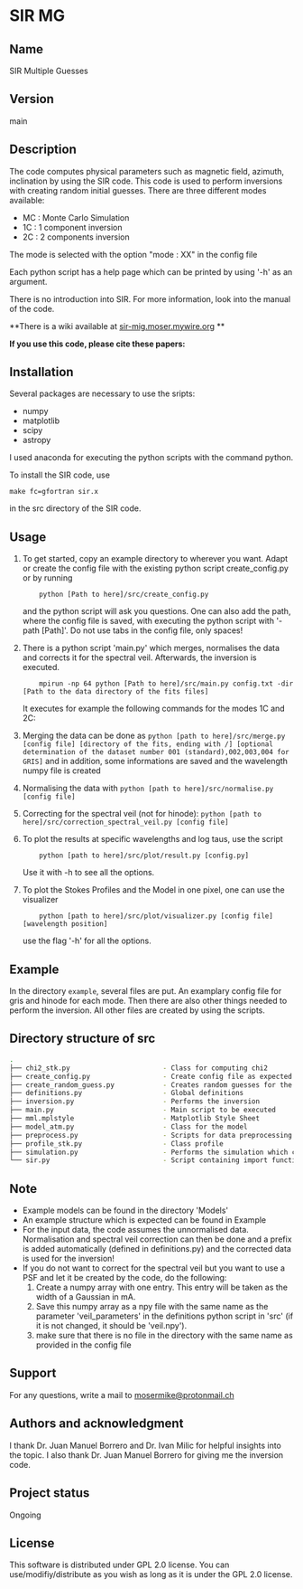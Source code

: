 # SIR MG
	
## Name
 SIR Multiple Guesses

## Version
main

## Description
The code computes physical parameters such as magnetic field, azimuth, inclination by using the SIR code. This code is used to perform inversions with creating random initial guesses. There are three different modes available:
 - MC : Monte Carlo Simulation
 - 1C : 1 component inversion
 - 2C : 2 components inversion

The mode is selected with the option "mode : XX" in the config file

Each python script has a help page which can be printed by using '-h' as an argument.

There is no introduction into SIR. For more information, look into the manual of the code.

**There is a wiki available at [sir-mig.moser.mywire.org](https://sir-mig.moser.mywire.org) **

**If you use this code, please cite these papers:**

## Installation
Several packages are necessary to use the sripts:
- numpy
- matplotlib
- scipy
- astropy

I used anaconda for executing the python scripts with the command python.

To install the SIR code, use

```
make fc=gfortran sir.x

```
in the src directory of the SIR code.

## Usage
1. To get started, copy an example directory to wherever you want. Adapt or create the config file with the existing python script create_config.py or by running
	```
		python [Path to here]/src/create_config.py
	```
   and the python script will ask you questions. One can also add the path, where the config file is saved, with executing the python script with '-path [Path]'. Do not use tabs in the config file, only spaces!

2. There is a python script 'main.py' which merges, normalises the data and corrects it for the spectral veil. Afterwards, the inversion is executed.

	```
		mpirun -np 64 python [Path to here]/src/main.py config.txt -dir [Path to the data directory of the fits files]
	```

   It executes for example the following commands for the modes 1C and 2C:

  1. Merging the data can be done as
	```
		python [path to here]/src/merge.py [config file] [directory of the fits, ending with /] [optional determination of the dataset number 001 (standard),002,003,004 for GRIS]
	```
	and in addition, some informations are saved and the wavelength numpy file is created
	

  2. Normalising the data with
	```
		python [path to here]/src/normalise.py [config file]
	```
  3. Correcting for the spectral veil (not for hinode):
	```
		python [path to here]/src/correction_spectral_veil.py [config file]
	```

 3. To plot the results at specific wavelengths and log taus, use the script
	```
		python [path to here]/src/plot/result.py [config.py]
	```
	Use it with -h to see all the options.

 4. To plot the Stokes Profiles and the Model in one pixel, one can use the visualizer
	```
		python [path to here]/src/plot/visualizer.py [config file] [wavelength position]
	```
	use the flag '-h' for all the options.

## Example

In the directory `example`, several files are put. An examplary config file for gris and hinode for each mode. Then there are also other things needed to perform the inversion. All other files are created by using the scripts.

## Directory structure of src

```bash
.
├── chi2_stk.py                       - Class for computing chi2
├── create_config.py                  - Create config file as expected from the code
├── create_random_guess.py            - Creates random guesses for the inversion
├── definitions.py                    - Global definitions
├── inversion.py                      - Performs the inversion
├── main.py                           - Main script to be executed
├── mml.mplstyle                      - Matplotlib Style Sheet
├── model_atm.py                      - Class for the model
├── preprocess.py                     - Scripts for data preprocessing (merge, normalise, spectral veil correction)
├── profile_stk.py                    - Class profile 
├── simulation.py                     - Performs the simulation which creates models and stokes profiles.
└── sir.py                            - Script containing import functions related to SIR and the code (reading config, writing control files, etc.)


```

## Note
- Example models can be found in the directory 'Models'
- An example structure which is expected can be found in Example
- For the input data, the code assumes the unnormalised data. Normalisation and spectral veil correction can then be done and a prefix is added automatically (defined in definitions.py) and the corrected data is used for the inversion! 
- If you do not want to correct for the spectral veil but you want to use a PSF and let it be created by the code, do the following:
  1. Create a numpy array with one entry. This entry will be taken as the width of a Gaussian in mA.
  2. Save this numpy array as a npy file with the same name as the parameter 'veil_parameters' in the definitions python script in 'src' (if it is not changed, it should be 'veil.npy').
  3. make sure that there is no file in the directory with the same name as provided in the config file

## Support
For any questions, write a mail to [mosermike@protonmail.ch](mailto:mosermike@protonmail.ch)


## Authors and acknowledgment
I thank Dr. Juan Manuel Borrero and Dr. Ivan Milic for helpful insights into the topic. I also thank Dr. Juan Manuel Borrero for giving me the inversion code.


## Project status
Ongoing


## License
This software is distributed under GPL 2.0 license. You can use/modifiy/distribute as you wish as long
as it is under the GPL 2.0 license.
